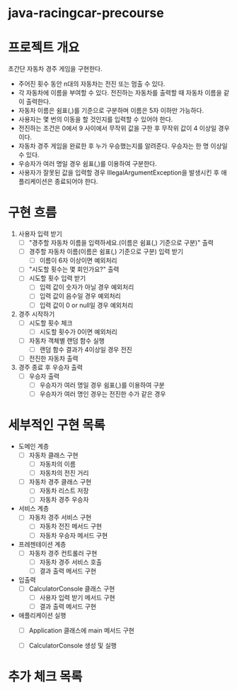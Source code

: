 # java-racingcar-precourse

# 프로젝트 개요

초간단 자동차 경주 게임을 구현한다.
- 주어진 횟수 동안 n대의 자동차는 전진 또는 멈출 수 있다.
- 각 자동차에 이름을 부여할 수 있다. 전진하는 자동차를 출력할 때 자동차 이름을 같이 출력한다.
- 자동차 이름은 쉼표(,)를 기준으로 구분하며 이름은 5자 이하만 가능하다.
- 사용자는 몇 번의 이동을 할 것인지를 입력할 수 있어야 한다.
- 전진하는 조건은 0에서 9 사이에서 무작위 값을 구한 후 무작위 값이 4 이상일 경우이다.
- 자동차 경주 게임을 완료한 후 누가 우승했는지를 알려준다. 우승자는 한 명 이상일 수 있다.
- 우승자가 여러 명일 경우 쉼표(,)를 이용하여 구분한다.
- 사용자가 잘못된 값을 입력할 경우 IllegalArgumentException을 발생시킨 후 애플리케이션은 종료되어야 한다.


# 구현 흐름

1. 사용자 입력 받기
    - [ ] "경주할 자동차 이름을 입력하세요.(이름은 쉼표(,) 기준으로 구분)" 출력
    - [ ] 경주할 자동차 이름(이름은 쉼표(,) 기준으로 구분) 입력 받기
        - [ ] 이름이 6자 이상이면 예외처리
    - [ ] "시도할 횟수는 몇 회인가요?" 출력
    - [ ] 시도할 횟수 입력 받기
        - [ ] 입력 값이 숫자가 아닐 경우 예외처리
        - [ ] 입력 값이 음수일 경우 예외처리
        - [ ] 입력 값이 0 or null일 경우 예외처리
2. 경주 시작하기
    - [ ] 시도할 횟수 체크
        - [ ] 시도할 횟수가 0이면 예외처리
    - [ ] 자동차 객체별 랜덤 함수 실행
        - [ ] 랜덤 함수 결과가 4이상일 경우 전진
    - [ ] 전진한 자동차 출력
3. 경주 종료 후 우승자 출력
    - [ ] 우승자 출력 
        - [ ] 우승자가 여러 명일 경우 쉼표(,)를 이용하여 구분
        - [ ] 우승자가 여러 명인 경우는 전진한 수가 같은 경우

# 세부적인 구현 목록

- 도메인 계층
    - [ ] 자동차 클래스 구현
        - [ ] 자동차의 이름
        - [ ] 자동차의 전진 거리
    - [ ] 자동차 경주 클래스 구현
        - [ ] 자동차 리스트 저장
        - [ ] 자동차 경주 우승자
- 서비스 계층
    - [ ] 자동차 경주 서비스 구현
        - [ ] 자동차 전진 메서드 구현
        - [ ] 자동차 우승자 메서드 구현
- 프레젠테이션 계층
    - [ ] 자동차 경주 컨트롤러 구현
        - [ ] 자동차 경주 서비스 호출
        - [ ] 결과 출력 메서드 구현
- 입출력
    - [ ] CalculatorConsole 클래스 구현
        - [ ] 사용자 입력 받기 메서드 구현
        - [ ] 결과 출력 메서드 구현
- 애플리케이션 실행
    - [ ] Application 클래스에 main 메서드 구현
    - [ ] CalculatorConsole 생성 및 실행

        

# 추가 체크 목록




